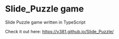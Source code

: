 # Slide_Puzzle game
Slide Puzzle game written in TypeScript

Check it out here:  https://v381.github.io/Slide_Puzzle/
